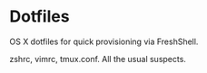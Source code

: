 # Dotfiles
OS X dotfiles for quick provisioning via FreshShell.

zshrc, vimrc, tmux.conf. All the usual suspects.
